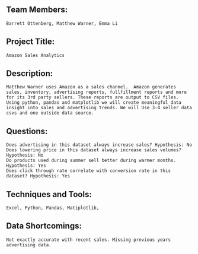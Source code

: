## Team Members: 
    Barrett Ottenberg, Matthew Warner, Emma Li
## Project Title: 
    Amazon Sales Analytics
## Description: 
    Matthew Warner uses Amazon as a sales channel.  Amazon generates sales, inventory, advertising reports, fullfillment reports and more for its 3rd party sellers. These reports are output to CSV files. Using python, pandas and matplotlib we will create meaningful data insight into sales and advertising trends. We will Use 3-4 seller data csvs and one outside data source. 
## Questions:
    Does advertising in this dataset always increase sales? Hypothesis: No
    Does lowering price in this dataset always increase sales volumes? Hypothesis: No
    Do products used during summer sell better during warmer months.  Hypothesis: Yes
    Does click through rate correlate with conversion rate in this dataset? Hypothesis: Yes
    
## Techniques and Tools:
    Excel, Python, Pandas, Matiplotlib,
## Data Shortcomings: 
    Not exactly accurate with recent sales. Missing previous years advertising data.   
